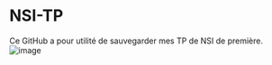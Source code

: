 # NSI-TP
Ce GitHub a pour utilité de sauvegarder mes TP de NSI de première.
![image](https://github.com/LilianGrenier/NSI-TP/assets/144223957/16be84dd-6ed3-4e61-8619-3d18d15c389d)
